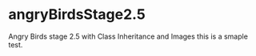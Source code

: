# angryBirdsStage2.5
Angry Birds stage 2.5 with Class Inheritance and Images
this is a smaple test.

